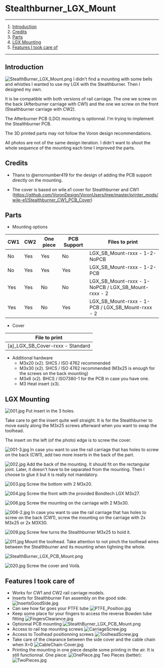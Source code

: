 # Stealthburner_LGX_Mount

***

1. [Introduction](#introduction)
2. [Credits](#credits)
3. [Parts](#parts)
4. [LGX Mounting](#lgx-mounting)
5. [Features I took care of](#features-i-took-care-of)

***

## Introduction

![StealthBurner_LGX_Mount.png](./Images/StealthBurner_LGX_Mount.png)
I didn't find a mounting with some bells and whistles I wanted to use my LGX with the Stealthburner. Then I designed my own.

It is be compatible with both versions of rail carriage. The one we screw on the back (Afterburner carriage with CW1) and the one we screw on the front (Stealthburner carriage with CW2).

The Afterburner PCB (LDO) mounting is optionnal. I'm trying to implement the Stealthburner PCB.

The 3D printed parts may not follow the Voron design recommendations.

All photos are not of the same design iteration. I didn't want to shoot the whole sequence of the mounting each time I improved the parts.

## Credits

- Thanx to @errornumber419 for the design of adding the PCB support directly on the mounting.

- The cover is based on wile.e1 cover for Stealthburner and CW1 (https://github.com/VoronDesign/VoronUsers/tree/master/printer_mods/wile-e1/Stealthburner_CW1_PCB_Cover)

## Parts

- Mounting options

| CW1 | CW2 | One piece | PCB Support | Files to print| 
|---|---|---|---|---|
|No|Yes| Yes | No | LGX_SB_Mount-rxxx - 1-2-NoPCB |
|No|Yes| Yes | Yes | LGX_SB_Mount-rxxx - 1-2-PCB |
|Yes|Yes| No | No | LGX_SB_Mount-rxxx - 1-NoPCB / LGX_SB_Mount-rxxx - 2 |
|Yes|Yes| No | Yes | LGX_SB_Mount-rxxx - 1-PCB / LGX_SB_Mount-rxxx - 2|

- Cover

| File to print |
|---|
| [a]_LGX_SB_Cover-rxxx - Standard |

- Additional hardware
  - M3x20 (x2). SHCS / ISO 4762 recommended
  - M3x30 (x2). SHCS / ISO 4762 recommended (M3x25 is enough for the screws on the back mounting)
  - M3x6 (x2). BHCS / ISO7380-1 for the PCB in case you have one.
  - M3 Heat insert (x3).

## LGX Mounting

![001.jpg](./Images/001.jpg)
Put insert in the 3 holes.

Take care to get the insert quite well straight. It is for the Stealthburner to move easily along the M3x25 screws afterward when you want to swap the toolhead.

The insert on the left (of the photo) edge is to screw the cover.

![001-3.jpg](./Images/001-3.jpg)
In case you want to use the rail carriage that has holes to screw on the back (CW1), add two more inserts in the back of the part.

![002.jpg](./Images/002.jpg)
    Add the back of the mounting. It should fit on the rectangular joint. Later, it doesn't have to be separated from the mounting. Then I choose to glue it but it is really not mandatory.

![003.jpg](./Images/003.jpg)
Screw the bottom with 2 M3x20.

![004.jpg](./Images/004.jpg)
Screw the front with the provided Bondtech LGX M3x27.

![006.jpg](./Images/006.jpg)
Screw the mounting on the carriage with 2 M3x30.

![006-2.jpg](./Images/006-2.jpg)
In case you want to use the rail carriage that has holes to screw on the back (CW1), screw the mounting on the carriage with 2x M3x25 or 2x M3X30.

![009.jpg](./Images/009.jpg)
Screw few turns the Stealthburner M3x25 to hold it.

![011.jpg](./Images/011.jpg)
Mount the toolhead. Take attention to not pinch the toolhead wires between the Stealthburner and its mounting when tighning the whole.

![StealthBurner_LGX_PCB_Mount.png](./Images/StealthBurner_LGX_PCB_Mount.png)

![020.jpg](./Images/020.jpg)
Screw the cover and Voilà.

## Features I took care of

- Works for CW1 and CW2 rail carriage models.
- Inserts for Stealthburner Fan assembly on the good side.
![InsertsGoodSide.jpg](./Images/InsertsGoodSide.jpg)
- Can see how far goes your PTFE tube
![PTFE_Position.jpg](./Images/PTFE_Position.jpg)
- Keep some place for your fingers to access the reverse Bowden tube fitting
![FingersClearance.jpg](./Images/FingersClearance.jpg)
- Optionnal PCB mounting
![StealthBurner_LGX_PCB_Mount.png](./Images/StealthBurner_LGX_PCB_Mount.png)
- Access to rail top mounting screws
![CarriageScrew.jpg](./Images/CarriageScrew.jpg)
- Access to Toolhead positionning screws
![ToolheadScrew.jpg](./Images/ToolheadScrew.jpg)
- Take care of the clearance between the side cover and the cable chain when X=0
![CableChain-Cover.jpg](./Images/CableChain-Cover.jpg)
- Printing the mounting in one piece despite some printing in the air. It is still functionnal.
One piece:
![OnePiece.jpg](./Images/OnePiece.jpg)
Two Pieces (better):
![TwoPieces.jpg](./Images/TwoPieces.jpg)